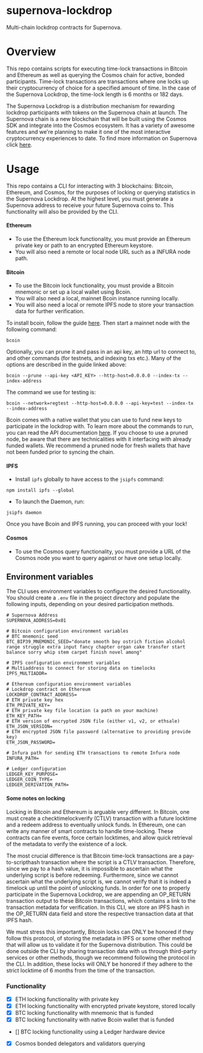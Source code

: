 # supernova-lockdrop
Multi-chain lockdrop contracts for Supernova.

# Overview
This repo contains scripts for executing time-lock transactions in Bitcoin and Ethereum as well as querying the Cosmos chain for active, bonded participants. Time-lock transactions are transactions where one locks up their cryptocurrency of choice for a specified amount of time. In the case of the Supernova Lockdrop, the time-lock length is 6 months or 182 days.

The Supernova Lockdrop is a distribution mechanism for rewarding lockdrop participants with tokens on the Supernova chain at launch. The Supernova chain is a new blockchain that will be built using the Cosmos SDK and integrate into the Cosmos ecosystem. It has a variety of awesome features and we're planning to make it one of the most interactive cryptocurrency experiences to date. To find more information on Supernova click [here](INSERT_LINK).


# Usage
This repo contains a CLI for interacting with 3 blockchains: Bitcoin, Ethereum, and Cosmos, for the purposes of locking or querying statistics in the Supernova Lockdrop. At the highest level, you must generate a Supernova address to receive your future Supernova coins to. This functionality will also be provided by the CLI.
#### Ethereum
- To use the Ethereum lock functionality, you must provide an Ethereum private key or path to an encrypted Ethereum keystore.
- You will also need a remote or local node URL such as a INFURA node path.
#### Bitcoin
- To use the Bitcoin lock functionality, you must provide a Bitcoin mnemonic or set up a local wallet using Bcoin.
- You will also need a local, mainnet Bcoin instance running locally.
- You will also need a local or remote IPFS node to store your transaction data for further verification.

To install bcoin, follow the guide [here](https://bcoin.io/guides/beginners.html). Then start a mainnet node with the following command:
```
bcoin
```
Optionally, you can prune it and pass in an api key, an http url to connect to, and other commands (for testnets, and indexing txs etc.). Many of the options are described in the guide linked above:
```
bcoin --prune --api-key <API_KEY> --http-host=0.0.0.0 --index-tx --index-address
```
The command we use for testing is:
```
bcoin --network=regtest --http-host=0.0.0.0 --api-key=test --index-tx --index-address
```
Bcoin comes with a native wallet that you can use to fund new keys to participate in the lockdrop with. To learn more about the commands to run, you can read the API documentation [here](https://bcoin.io/api-docs/?shell--cli#wallet). If you choose to use a pruned node, be aware that there are technicalities with it interfacing with already funded wallets. We recommend a pruned node for fresh wallets that have not been funded prior to syncing the chain.

#### IPFS
- Install `ipfs` globally to have access to the `jsipfs` command:
```
npm install ipfs --global
```
- To launch the Daemon, run:
```
jsipfs daemon
```
Once you have Bcoin and IPFS running, you can proceed with your lock!

#### Cosmos
- To use the Cosmos query functionality, you must provide a URL of the Cosmos node you want to query against or have one setup locally.



## Environment variables
The CLI uses environment variables to configure the desired functionality. You should create a `.env` file in the project directory and populate the following inputs, depending on your desired participation methods.
```
# Supernova Address
SUPERNOVA_ADDRESS=0x01

# Bitcoin configuration environment variables
# BTC mnemonic seed
BTC_BIP39_MNEMONIC_SEED="donate smooth boy ostrich fiction alcohol range struggle extra input fancy chapter organ cake transfer start balance sorry whip stem carpet finish novel among"

# IPFS configuration environment variables
# Multiaddress to connect for storing data on timelocks
IPFS_MULTIADDR=

# Ethereum configuration environment variables
# Lockdrop contract on Ethereum
LOCKDROP_CONTRACT_ADDRESS=
# ETH private key hex
ETH_PRIVATE_KEY=
# ETH private key file location (a path on your machine)
ETH_KEY_PATH=
# ETH version of encrypted JSON file (either v1, v2, or ethsale)
ETH_JSON_VERSION=
# ETH encrypted JSON file password (alternative to providing provide key)
ETH_JSON_PASSWORD=

# Infura path for sending ETH transactions to remote Infura node
INFURA_PATH=

# Ledger configuration
LEDGER_KEY_PURPOSE=
LEDGER_COIN_TYPE=
LEDGER_DERIVATION_PATH=
```

#### Some notes on locking
Locking in Bitcoin and Ethereum is arguable very different. In Bitcoin, one must create a checktimelockverify (CTLV) transaction with a future locktime and a redeem address to eventually unlock funds. In Ethereum, one can write any manner of smart contracts to handle time-locking. These contracts can fire events, force certain locktimes, and allow quick retrieval of the metadata to verify the existence of a lock.

The most crucial difference is that Bitcoin time-lock transactions are a pay-to-scripthash transaction where the script is a CTLV transaction. Therefore, since we pay to a hash value, it is impossible to ascertain what the underlying script is before redeeming. Furthermore, since we cannot ascertain what the underlying script is, we cannot verify that it is indeed a timelock up until the point of unlocking funds. In order for one to properly participate in the Supernova Lockdrop, we are appending an OP_RETURN transaction output to these Bitcoin transactions, which contains a link to the transaction metadata for verification. In this CLI, we store an IPFS hash in the OP_RETURN data field and store the respective transaction data at that IPFS hash.

We must stress this importantly, Bitcoin locks can ONLY be honored if they follow this protocol, of storing the metadata in IPFS or some other method that will allow us to validate it for the Supernova distribution. This could be done outside the CLI by sharing transaction data with us through third-party services or other methods, though we recommend following the protocol in the CLI. In addition, these locks will ONLY be honored if they adhere to the strict locktime of 6 months from the time of the transaction.

### Functionality
- [x] ETH locking functionality with private key
- [x] ETH locking functionality with encrypted private keystore, stored locally
- [x] BTC locking functionality with mnemonic that is funded
- [x] BTC locking functionality with native Bcoin wallet that is funded
- [] BTC locking functionality using a Ledger hardware device
- [x] Cosmos bonded delegators and validators querying